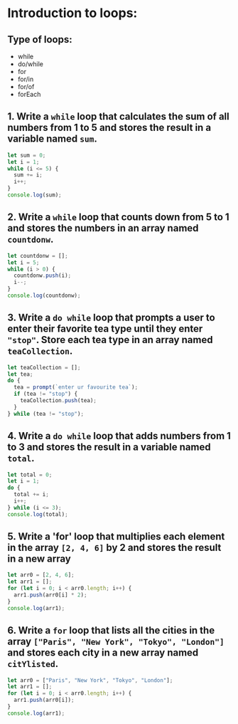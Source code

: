 # Introduction to loops:

## Type of loops:

- while
- do/while
- for
- for/in
- for/of
- forEach

## 1. Write a `while` loop that calculates the sum of all numbers from 1 to 5 and stores the result in a variable named `sum`.

```javascript
let sum = 0;
let i = 1;
while (i <= 5) {
  sum += i;
  i++;
}
console.log(sum);
```

## 2. Write a `while` loop that counts down from 5 to 1 and stores the numbers in an array named `countdonw`.

```javascript
let countdonw = [];
let i = 5;
while (i > 0) {
  countdonw.push(i);
  i--;
}
console.log(countdonw);
```

## 3. Write a `do while` loop that prompts a user to enter their favorite tea type until they enter `"stop"`. Store each tea type in an array named `teaCollection`.

```javascript
let teaCollection = [];
let tea;
do {
  tea = prompt(`enter ur favourite tea`);
  if (tea != "stop") {
    teaCollection.push(tea);
  }
} while (tea != "stop");
```

## 4. Write a `do while` loop that adds numbers from 1 to 3 and stores the result in a variable named `total`.

```javascript
let total = 0;
let i = 1;
do {
  total += i;
  i++;
} while (i <= 3);
console.log(total);
```

## 5. Write a 'for' loop that multiplies each element in the array `[2, 4, 6]` by 2 and stores the result in a new array

```javascript
let arr0 = [2, 4, 6];
let arr1 = [];
for (let i = 0; i < arr0.length; i++) {
  arr1.push(arr0[i] * 2);
}
console.log(arr1);
```

## 6. Write a `for` loop that lists all the cities in the array `["Paris", "New York", "Tokyo", "London"]` and stores each city in a new array named `citYlisted`.

```javascript
let arr0 = ["Paris", "New York", "Tokyo", "London"];
let arr1 = [];
for (let i = 0; i < arr0.length; i++) {
  arr1.push(arr0[i]);
}
console.log(arr1);
```
